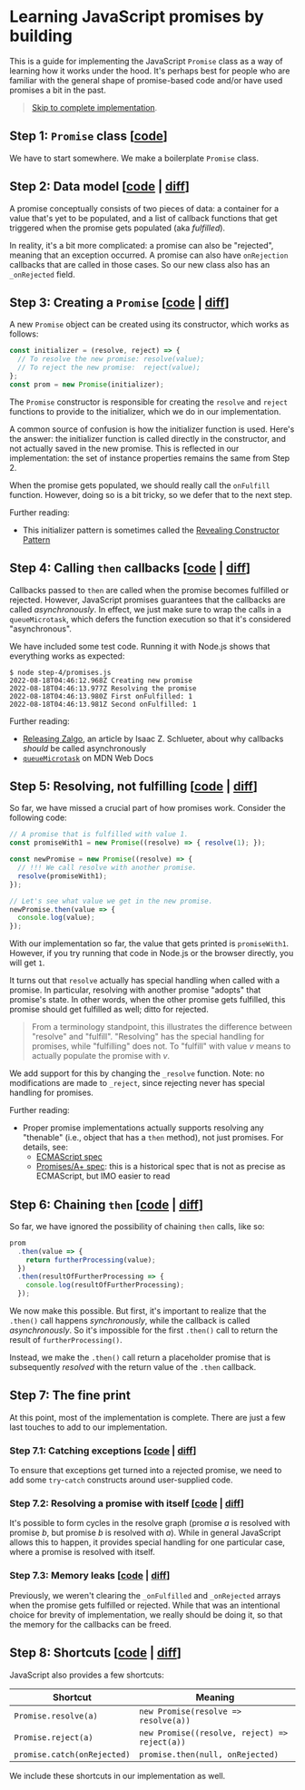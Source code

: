 # Learning JavaScript promises by building

This is a guide for implementing the JavaScript `Promise` class as a way of learning how it works under the hood. It's perhaps best for people who are familiar with the general shape of promise-based code and/or have used promises a bit in the past.

> [Skip to complete implementation](step-8/promises.js).

## Step 1: `Promise` class [[code](step-1/promises.js)]

We have to start somewhere. We make a boilerplate `Promise` class.

## Step 2: Data model [[code](step-2/promises.js) | [diff](https://github.com/TimothyGu/learning-promises/compare/by-building-tag/step-1...by-building-tag/step-2)]

A promise conceptually consists of two pieces of data: a container for a value that's yet to be populated, and a list of callback functions that get triggered when the promise gets populated (aka _fulfilled_).

In reality, it's a bit more complicated: a promise can also be "rejected", meaning that an exception occurred. A promise can also have `onRejection` callbacks that are called in those cases. So our new class also has an `_onRejected` field.

## Step 3: Creating a `Promise` [[code](step-3/promises.js) | [diff](https://github.com/TimothyGu/learning-promises/compare/by-building-tag/step-2...by-building-tag/step-3)]

A new `Promise` object can be created using its constructor, which works as follows:

```js
const initializer = (resolve, reject) => {
  // To resolve the new promise: resolve(value);
  // To reject the new promise:  reject(value);
};
const prom = new Promise(initializer);
```

The `Promise` constructor is responsible for creating the `resolve` and `reject` functions to provide to the initializer, which we do in our implementation.

A common source of confusion is how the initializer function is used. Here's the answer: the initializer function is called directly in the constructor, and not actually saved in the new promise. This is reflected in our implementation: the set of instance properties remains the same from Step 2.

When the promise gets populated, we should really call the `onFulfill` function. However, doing so is a bit tricky, so we defer that to the next step.

Further reading:
- This initializer pattern is sometimes called the [Revealing Constructor Pattern](https://blog.domenic.me/the-revealing-constructor-pattern/)

## Step 4: Calling `then` callbacks [[code](step-4/promises.js) | [diff](https://github.com/TimothyGu/learning-promises/compare/by-building-tag/step-3...by-building-tag/step-4)]

Callbacks passed to `then` are called when the promise becomes fulfilled or rejected. However, JavaScript promises guarantees that the callbacks are called _asynchronously_. In effect, we just make sure to wrap the calls in a `queueMicrotask`, which defers the function execution so that it's considered "asynchronous".

We have included some test code. Running it with Node.js shows that everything works as expected:

```
$ node step-4/promises.js
2022-08-18T04:46:12.968Z Creating new promise
2022-08-18T04:46:13.977Z Resolving the promise
2022-08-18T04:46:13.980Z First onFulfilled: 1
2022-08-18T04:46:13.981Z Second onFulfilled: 1
```

Further reading:
- [Releasing Zalgo](https://blog.izs.me/2013/08/designing-apis-for-asynchrony/), an article by Isaac Z. Schlueter, about why callbacks _should_ be called asynchronously
- [`queueMicrotask`](https://developer.mozilla.org/en-US/docs/Web/API/queueMicrotask) on MDN Web Docs

## Step 5: Resolving, not fulfilling [[code](step-5/promises.js) | [diff](https://github.com/TimothyGu/learning-promises/compare/by-building-tag/step-4...by-building-tag/step-5)]

So far, we have missed a crucial part of how promises work. Consider the following code:

```js
// A promise that is fulfilled with value 1.
const promiseWith1 = new Promise((resolve) => { resolve(1); });

const newPromise = new Promise((resolve) => {
  // !!! We call resolve with another promise.
  resolve(promiseWith1);
});

// Let's see what value we get in the new promise.
newPromise.then(value => {
  console.log(value);
});
```

With our implementation so far, the value that gets printed is `promiseWith1`. However, if you try running that code in Node.js or the browser directly, you will get `1`. 

It turns out that `resolve` actually has special handling when called with a promise. In particular, resolving with another promise "adopts" that promise's state. In other words, when the other promise gets fulfilled, this promise should get fulfilled as well; ditto for rejected.

> From a terminology standpoint, this illustrates the difference between "resolve" and "fulfill". "Resolving" has the special handling for promises, while "fulfilling" does not. To "fulfill" with value _v_ means to actually populate the promise with _v_.

We add support for this by changing the `_resolve` function. Note: no modifications are made to `_reject`, since rejecting never has special handling for promises.

Further reading:
- Proper promise implementations actually supports resolving any "thenable" (i.e., object that has a `then` method), not just promises. For details, see:
   - [ECMAScript spec](https://tc39.es/ecma262/multipage/control-abstraction-objects.html#sec-promise-resolve-functions)
   - [Promises/A+ spec](https://promisesaplus.com/#the-promise-resolution-procedure): this is a historical spec that is not as precise as ECMAScript, but IMO easier to read

## Step 6: Chaining `then` [[code](step-6/promises.js) | [diff](https://github.com/TimothyGu/learning-promises/compare/by-building-tag/step-5...by-building-tag/step-6)]

So far, we have ignored the possibility of chaining `then` calls, like so:

```js
prom
  .then(value => {
    return furtherProcessing(value);
  })
  .then(resultOfFurtherProcessing => {
    console.log(resultOfFurtherProcessing);
  });
```

We now make this possible. But first, it's important to realize that the `.then()` call happens _synchronously_, while the callback is called _asynchronously_. So it's impossible for the first `.then()` call to return the result of `furtherProcessing()`.

Instead, we make the `.then()` call return a placeholder promise that is subsequently _resolved_ with the return value of the `.then` callback.

## Step 7: The fine print

At this point, most of the implementation is complete. There are just a few last touches to add to our implementation.

### Step 7.1: Catching exceptions [[code](step-7.1/promises.js) | [diff](https://github.com/TimothyGu/learning-promises/compare/by-building-tag/step-6...by-building-tag/step-7.1)]

To ensure that exceptions get turned into a rejected promise, we need to add some `try`-`catch` constructs around user-supplied code.

### Step 7.2: Resolving a promise with itself [[code](step-7.2/promises.js) | [diff](https://github.com/TimothyGu/learning-promises/compare/by-building-tag/step-7.1...by-building-tag/step-7.2)]

It's possible to form cycles in the resolve graph (promise _a_ is resolved with promise _b_, but promise _b_ is resolved with _a_). While in general JavaScript allows this to happen, it provides special handling for one particular case, where a promise is resolved with itself.

### Step 7.3: Memory leaks [[code](step-7.3/promises.js) | [diff](https://github.com/TimothyGu/learning-promises/compare/by-building-tag/step-7.2...by-building-tag/step-7.3)]

Previously, we weren't clearing the `_onFulfilled` and `_onRejected` arrays when the promise gets fulfilled or rejected. While that was an intentional choice for brevity of implementation, we really should be doing it, so that the memory for the callbacks can be freed.

## Step 8: Shortcuts [[code](step-8/promises.js) | [diff](https://github.com/TimothyGu/learning-promises/compare/by-building-tag/step-7.3...by-building-tag/step-8)]

JavaScript also provides a few shortcuts:

Shortcut                    | Meaning
----------------------------|----------------------------------------------
`Promise.resolve(a)`        | `new Promise(resolve => resolve(a))`
`Promise.reject(a)`         | `new Promise((resolve, reject) => reject(a))`
`promise.catch(onRejected)` | `promise.then(null, onRejected)` 

We include these shortcuts in our implementation as well.
